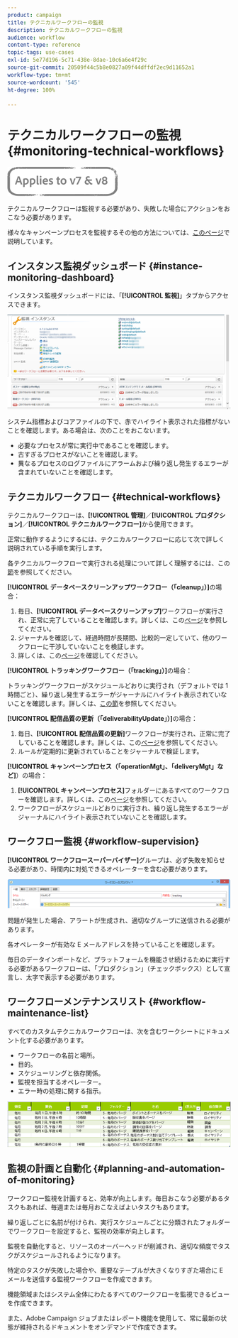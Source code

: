 ```yaml
---
product: campaign
title: テクニカルワークフローの監視
description: テクニカルワークフローの監視
audience: workflow
content-type: reference
topic-tags: use-cases
exl-id: 5e77d196-5c71-438e-8dae-10c6a6e4f29c
source-git-commit: 20509f44c5b8e0827a09f44dffdf2ec9d11652a1
workflow-type: tm+mt
source-wordcount: '545'
ht-degree: 100%

---
```


# テクニカルワークフローの監視 {#monitoring-technical-workflows}

![](../../assets/common.svg)

テクニカルワークフローは監視する必要があり、失敗した場合にアクションをおこなう必要があります。

様々なキャンペーンプロセスを監視するその他の方法については、[このページ](../../production/using/monitoring-guidelines.md)で説明しています。

## インスタンス監視ダッシュボード {#instance-monitoring-dashboard}

インスタンス監視ダッシュボードには、「**[!UICONTROL 監視]**」タブからアクセスできます。

![](assets/monitoring_technical_workflows1.png)

システム指標およびコアファイルの下で、赤でハイライト表示された指標がないことを確認します。ある場合は、次のことをおこないます。

* 必要なプロセスが常に実行中であることを確認します。
* 古すぎるプロセスがないことを確認します。
* 異なるプロセスのログファイルにアラームおよび繰り返し発生するエラーが含まれていないことを確認します。

## テクニカルワークフロー {#technical-workflows}

テクニカルワークフローは、**[!UICONTROL 管理]**／**[!UICONTROL プロダクション]**／**[!UICONTROL テクニカルワークフロー]**&#x200B;から使用できます。

正常に動作するようにするには、テクニカルワークフローに応じて次で詳しく説明されている手順を実行します。

各テクニカルワークフローで実行される処理について詳しく理解するには、この[節](about-technical-workflows.md)を参照してください。

**[!UICONTROL データベースクリーンアップワークフロー（「cleanup」）]**&#x200B;の場合：

1. 毎日、**[!UICONTROL データベースクリーンアップ]**&#x200B;ワークフローが実行され、正常に完了していることを確認します。詳しくは、この[ページ](delivery.md)を参照してください。
1. ジャーナルを確認して、経過時間が長期間、比較的一定していて、他のワークフローに干渉していないことを検証します。
1. 詳しくは、この[ページ](../../production/using/database-cleanup-workflow.md)を確認してください。

**[!UICONTROL トラッキングワークフロー（「tracking」）]**&#x200B;の場合：

トラッキングワークフローがスケジュールどおりに実行され（デフォルトでは 1 時間ごと）、繰り返し発生するエラーがジャーナルにハイライト表示されていないことを確認します。詳しくは、[この節](delivery.md)を参照してください。

**[!UICONTROL 配信品質の更新（「deliverabilityUpdate」）]**&#x200B;の場合：

1. 毎日、**[!UICONTROL 配信品質の更新]**&#x200B;ワークフローが実行され、正常に完了していることを確認します。詳しくは、この[ページ](delivery.md)を参照してください。
1. ルールが定期的に更新されていることをジャーナルで検証します。

**[!UICONTROL キャンペーンプロセス（「operationMgt」、「deliveryMgt」など]**）の場合：

1. **[!UICONTROL キャンペーンプロセス]**&#x200B;フォルダーにあるすべてのワークフローを確認します。詳しくは、この[ページ](about-technical-workflows.md)を参照してください。
1. ワークフローがスケジュールどおりに実行され、繰り返し発生するエラーがジャーナルにハイライト表示されていないことを確認します。

## ワークフロー監視 {#workflow-supervision}

**[!UICONTROL ワークフロースーパーバイザー]**&#x200B;グループは、必ず失敗を知らせる必要があり、時間内に対処できるオペレーターを含む必要があります。

![](assets/monitoring_technical_workflows3.png)

問題が発生した場合、アラートが生成され、適切なグループに送信される必要があります。

各オペレーターが有効な E メールアドレスを持っていることを確認します。

毎日のデータインポートなど、プラットフォームを機能させ続けるために実行する必要があるワークフローは、「プロダクション」（チェックボックス）として宣言し、太字で表示する必要があります。

## ワークフローメンテナンスリスト {#workflow-maintenance-list}

すべてのカスタムテクニカルワークフローは、次を含むワークシートにドキュメント化する必要があります。

* ワークフローの名前と場所。
* 目的。
* スケジューリングと依存関係。
* 監視を担当するオペレーター。
* エラー時の処理に関する指示。

![](assets/monitoring_technical_workflows4.png)

## 監視の計画と自動化 {#planning-and-automation-of-monitoring}

ワークフロー監視を計画すると、効率が向上します。毎日おこなう必要があるタスクもあれば、毎週または毎月おこなえばよいタスクもあります。

繰り返しごとに名前が付けられ、実行スケジュールごとに分類されたフォルダーでワークフローを設定すると、監視の効率が向上します。

監視を自動化すると、リソースのオーバーヘッドが削減され、適切な頻度でタスクがスケジュールされるようになります。

特定のタスクが失敗した場合や、重要なテーブルが大きくなりすぎた場合に E メールを送信する監視ワークフローを作成できます。

機能領域またはシステム全体にわたるすべてのワークフローを監視できるビューを作成できます。

また、Adobe Campaign ジョブまたはレポート機能を使用して、常に最新の状態が維持されるドキュメントをオンデマンドで作成できます。

